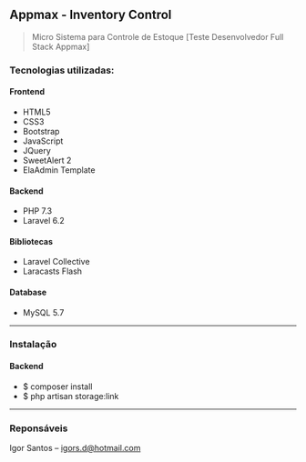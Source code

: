 ## Appmax - Inventory Control

> Micro Sistema para Controle de Estoque [Teste Desenvolvedor Full Stack Appmax]


### Tecnologias utilizadas: 
#### Frontend
- HTML5
- CSS3
- Bootstrap
- JavaScript
- JQuery
- SweetAlert 2
- ElaAdmin Template

#### Backend
- PHP 7.3
- Laravel 6.2

#### Bibliotecas
- Laravel Collective
- Laracasts Flash

#### Database
- MySQL 5.7

---

### Instalação

#### Backend
- $ composer install  
- $ php artisan storage:link

---

### Reponsáveis
Igor Santos – igors.d@hotmail.com
